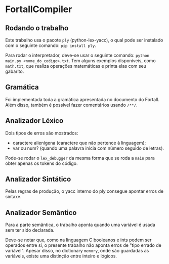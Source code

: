 # FortallCompiler

## Rodando o trabalho

Este trabalho usa o pacote `ply` (python-lex-yacc), o qual pode ser instalado com o seguinte comando: `pip install ply`.

Para rodar o interpretador, deve-se usar o seguinte comando: `python main.py <nome_do_codigo>.txt`. Tem alguns exemplos disponíveis, como `math.txt`, que realiza operações matemáticas e printa elas com seu gabarito.

## Gramática

Foi implementada toda a gramática apresentada no documento do Fortall. Além disso, também é possível fazer comentários usando `/**/`.

## Analizador Léxico

Dois tipos de erros são mostrados:
 - caractere alienígena (caractere que não pertence à linguagem);
 - var ou num? (quando uma palavra inicia com número seguido de letras).

Pode-se rodar o `lex_debugger` da mesma forma que se roda a `main` para obter apenas os tokens do código.

## Analizador Sintático

Pelas regras de produção, o yacc interno do ply consegue apontar erros de sintaxe.

## Analizador Semântico

Para a parte semântica, o trabalho aponta quando uma variável é usada sem ter sido declarada.

Deve-se notar que, como na linguagem C booleanos e ints podem ser operados entre si, o presente trabalho não aponta erros de "tipo errado de variável". Apesar disso, no dictionary `memory`, onde são guardadas as variáveis, existe uma distinção entre inteiro e lógicos.
